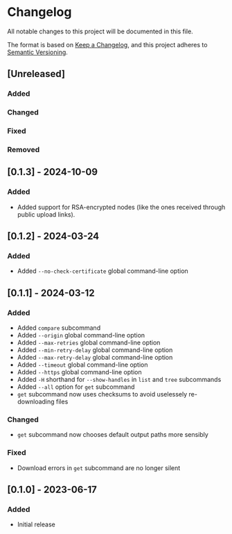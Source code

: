 Changelog
=========

All notable changes to this project will be documented in this file.

The format is based on [Keep a Changelog](https://keepachangelog.com/en/1.0.0/),
and this project adheres to [Semantic Versioning](https://semver.org/spec/v2.0.0.html).

[Unreleased]
------------

### Added

### Changed

### Fixed

### Removed

[0.1.3] - 2024-10-09
--------------------

### Added

- Added support for RSA-encrypted nodes (like the ones received through public upload links).

[0.1.2] - 2024-03-24
--------------------

### Added

- Added `--no-check-certificate` global command-line option

[0.1.1] - 2024-03-12
--------------------

### Added

- Added `compare` subcommand
- Added `--origin` global command-line option
- Added `--max-retries` global command-line option
- Added `--min-retry-delay` global command-line option
- Added `--max-retry-delay` global command-line option
- Added `--timeout` global command-line option
- Added `--https` global command-line option
- Added `-H` shorthand for `--show-handles` in `list` and `tree` subcommands
- Added `--all` option for `get` subcommand
- `get` subcommand now uses checksums to avoid uselessely re-downloading files

### Changed

- `get` subcommand now chooses default output paths more sensibly

### Fixed

- Download errors in `get` subcommand are no longer silent

[0.1.0] - 2023-06-17
--------------------

### Added

- Initial release
